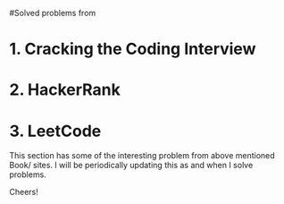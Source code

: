 #Solved problems from 
# 1. Cracking the Coding Interview
# 2. HackerRank
# 3. LeetCode

This section has some of the interesting problem from above mentioned Book/ sites.
I will be periodically updating this as and when I solve problems.
 
Cheers!
